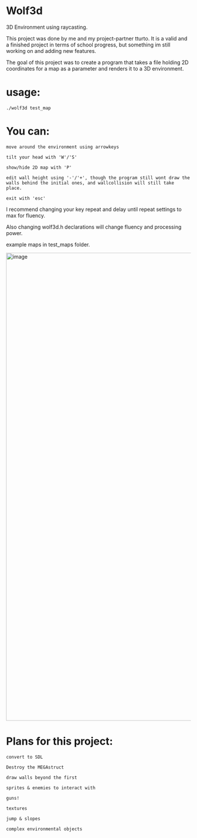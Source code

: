 # Wolf3d
3D Environment using raycasting.

This project was done by me and my project-partner tturto.
It is a valid and a finished project in terms of school progress, but something im still working on and adding new features.


The goal of this project was to create a program that takes a file holding 2D coordinates for a map as a parameter and renders it to a 3D environment.

# usage: 
    ./wolf3d test_map

# You can:

    move around the environment using arrowkeys

    tilt your head with 'W'/'S'
    
    show/hide 2D map with 'P'
    
    edit wall height using '-'/'+', though the program still wont draw the walls behind the initial ones, and wallcollision will still take place.
    
    exit with 'esc'

I recommend changing your key repeat and delay until repeat settings to max for fluency.

Also changing wolf3d.h declarations will change fluency and processing power.

example maps in test_maps folder.

<img width="1274" alt="image" src="https://user-images.githubusercontent.com/58728833/210236497-543a2bdd-9616-420d-ac75-91a22661fa0a.png">

# Plans for this project:

    convert to SDL
    
    Destroy the MEGAstruct
    
    draw walls beyond the first
    
    sprites & enemies to interact with
    
    guns!
    
    textures
    
    jump & slopes
    
    complex environmental objects

